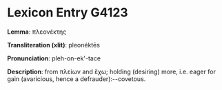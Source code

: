 # Lexicon Entry G4123

**Lemma**: πλεονέκτης

**Transliteration (xlit)**: pleonéktēs

**Pronunciation**: pleh-on-ek'-tace

**Description**:
from πλείων and ἔχω; holding (desiring) more, i.e. eager for gain (avaricious, hence a defrauder):--covetous.
